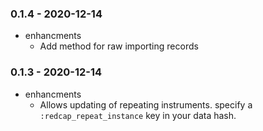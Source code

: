 
### 0.1.4 - 2020-12-14

* enhancments
  * Add method for raw importing records
  
### 0.1.3 - 2020-12-14

* enhancments
  * Allows updating of repeating instruments. specify a `:redcap_repeat_instance` key in your data hash.

